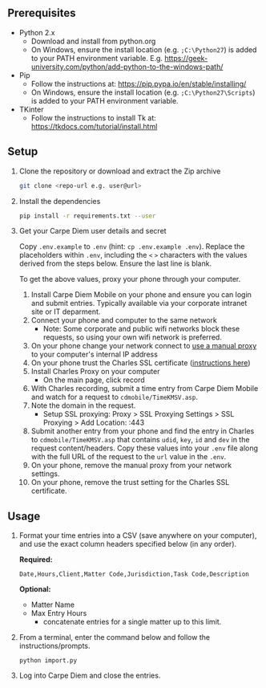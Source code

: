 ## Prerequisites

* Python 2.x
   * Download and install from python.org
   * On Windows, ensure the install location (e.g. `;C:\Python27`) is added to your PATH environment variable. E.g. https://geek-university.com/python/add-python-to-the-windows-path/
* Pip
   * Follow the instructions at: https://pip.pypa.io/en/stable/installing/
   * On Windows, ensure the install location (e.g. `;C:\Python27\Scripts`) is added to your PATH environment variable.
* TKinter
   * Follow the instructions to install Tk at: https://tkdocs.com/tutorial/install.html

## Setup

1. Clone the repository or download and extract the Zip archive

    ```bash
    git clone <repo-url e.g. user@url>
    ```
    
1. Install the dependencies

    ```bash  
    pip install -r requirements.txt --user
    ```

1. Get your Carpe Diem user details and secret

    Copy `.env.example` to `.env` (hint: `cp .env.example .env`). Replace the placeholders within `.env`, including the `<` `>` characters with the values derived from the steps below. Ensure the last line is blank.
    
    To get the above values, proxy your phone through your computer.
    
    1. Install Carpe Diem Mobile on your phone and ensure you can login and submit entries. Typically available via your corporate intranet site or IT deparment.
    1. Connect your phone and computer to the same network
       * Note: Some corporate and public wifi networks block these requests, so using your own wifi network is preferred.
    1. On your phone change your network connect to [use a manual proxy](https://www.charlesproxy.com/documentation/faqs/using-charles-from-an-iphone/) to your computer's internal IP address
    1. On your phone trust the Charles SSL certificate ([instructions here](https://www.charlesproxy.com/documentation/using-charles/ssl-certificates))
    1. Install Charles Proxy on your computer
       * On the main page, click record
    1. With Charles recording, submit a time entry from Carpe Diem Mobile and watch for a request to `cdmobile/TimeKMSV.asp`.
    1. Note the domain in the request.
       * Setup SSL proxying: Proxy > SSL Proxying Settings > SSL Proxying > Add Location: <your-corporate-carpe-diem-domain>:443
    1. Submit another entry from your phone and find the entry in Charles to `cdmobile/TimeKMSV.asp` that contains `udid`, `key`, `id` and `dev` in the request content/headers. Copy these values into your `.env` file along with the full URL of the request to the `url` value in the `.env`.
    1. On your phone, remove the manual proxy from your network settings.
    1. On your phone, remove the trust setting for the Charles SSL certificate.

## Usage

1. Format your time entries into a CSV (save anywhere on your computer), and use the exact column headers specified below (in any order).
    
    **Required:**
    ``` 
    Date,Hours,Client,Matter Code,Jurisdiction,Task Code,Description
    ```

    **Optional:**
    * Matter Name
    * Max Entry Hours
       * concatenate entries for a single matter up to this limit.
    
1. From a terminal, enter the command below and follow the instructions/prompts.
    
    ``` 
    python import.py
    ```

1. Log into Carpe Diem and close the entries.

